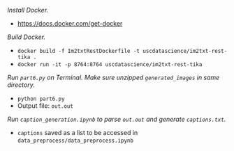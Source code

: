 *Install Docker.*
- https://docs.docker.com/get-docker

*Build Docker.*
- `docker build -f Im2txtRestDockerfile -t uscdatascience/im2txt-rest-tika .`
- `docker run -it -p 8764:8764 uscdatascience/im2txt-rest-tika`

*Run `part6.py` on Terminal. Make sure unzipped `generated_images` in same directory.*
- `python part6.py`
- Output file: `out.out`

*Run `caption_generation.ipynb` to parse `out.out` and generate `captions.txt`.*
- `captions` saved as a list to be accessed in `data_preprocess/data_preprocess.ipynb`